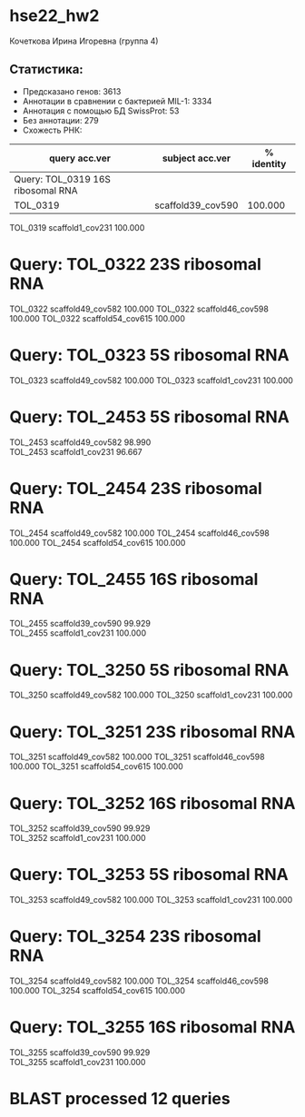# hse22_hw2
Кочеткова Ирина Игоревна (группа 4)
## Статистика:
* Предсказано генов: 3613
* Аннотации в сравнении с бактерией MIL-1: 3334
* Аннотация с помощью БД SwissProt: 53
* Без аннотации: 279
* Схожесть РНК:

|query acc.ver| subject acc.ver| % identity|
|-------------|----------------|-----------|
|Query: TOL_0319 16S ribosomal RNA|
|TOL_0319|scaffold39_cov590|100.000|	
TOL_0319	scaffold1_cov231	100.000	

# Query: TOL_0322 23S ribosomal RNA
TOL_0322	scaffold49_cov582	100.000	
TOL_0322	scaffold46_cov598	100.000
TOL_0322	scaffold54_cov615	100.000	

# Query: TOL_0323 5S ribosomal RNA
TOL_0323	scaffold49_cov582	100.000	
TOL_0323	scaffold1_cov231	100.000	

# Query: TOL_2453 5S ribosomal RNA
TOL_2453	scaffold49_cov582	98.990	
TOL_2453	scaffold1_cov231	96.667

# Query: TOL_2454 23S ribosomal RNA
TOL_2454	scaffold49_cov582	100.000	
TOL_2454	scaffold46_cov598	100.000	
TOL_2454	scaffold54_cov615	100.000

# Query: TOL_2455 16S ribosomal RNA
TOL_2455	scaffold39_cov590	99.929	
TOL_2455	scaffold1_cov231	100.000	

# Query: TOL_3250 5S ribosomal RNA
TOL_3250	scaffold49_cov582	100.000
TOL_3250	scaffold1_cov231	100.000

# Query: TOL_3251 23S ribosomal RNA
TOL_3251	scaffold49_cov582	100.000	
TOL_3251	scaffold46_cov598	100.000	
TOL_3251	scaffold54_cov615	100.000	

# Query: TOL_3252 16S ribosomal RNA
TOL_3252	scaffold39_cov590	99.929	
TOL_3252	scaffold1_cov231	100.000	

# Query: TOL_3253 5S ribosomal RNA
TOL_3253	scaffold49_cov582	100.000	
TOL_3253	scaffold1_cov231	100.000	

# Query: TOL_3254 23S ribosomal RNA
TOL_3254	scaffold49_cov582	100.000
TOL_3254	scaffold46_cov598	100.000
TOL_3254	scaffold54_cov615	100.000

# Query: TOL_3255 16S ribosomal RNA
TOL_3255	scaffold39_cov590	99.929	
TOL_3255	scaffold1_cov231	100.000	
# BLAST processed 12 queries

